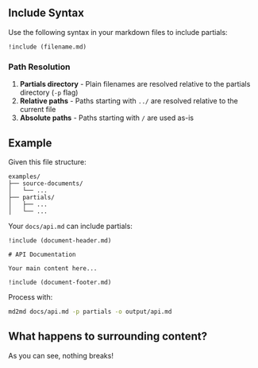 ## Include Syntax

Use the following syntax in your markdown files to include partials:

```
!include (filename.md)
```

### Path Resolution

1. **Partials directory** - Plain filenames are resolved relative to the partials directory (`-p` flag)
1. **Relative paths** - Paths starting with `../` are resolved relative to the current file
1. **Absolute paths** - Paths starting with `/` are used as-is

## Example

Given this file structure:

```text
examples/
├── source-documents/
│   └── ...
├── partials/
│   ├── ...
│   └── ...
```

Your `docs/api.md` can include partials:

```
!include (document-header.md)

# API Documentation

Your main content here...

!include (document-footer.md)
```

Process with:

```bash
md2md docs/api.md -p partials -o output/api.md
```

## What happens to surrounding content?

As you can see, nothing breaks!
